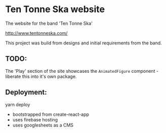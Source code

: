 # Ten Tonne Ska website
The website for the band 'Ten Tonne Ska'

http://www.tentonneska.com/

This project was build from designs and initial requirements from the band.


## TODO:

The 'Play' section of the site showcases the `AnimatedFigure` component - liberate this into it's own package.

## Deployment:

yarn deploy

- bootstrapped from create-react-app
- uses firebase hosting
- uses googlesheets as a CMS

